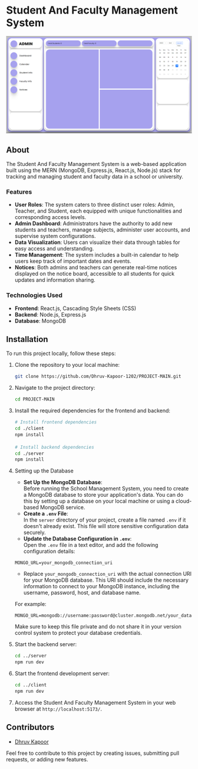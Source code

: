 # Student And Faculty Management System

![Student And Faculty Management System](Management-System.png)

## About

The Student And Faculty Management System is a web-based application built using the MERN (MongoDB, Express.js, React.js, Node.js) stack for tracking and managing student and faculty data in a school or university.

### Features

- **User Roles**: The system caters to three distinct user roles: Admin, Teacher, and Student, each equipped with unique functionalities and corresponding access levels.
- **Admin Dashboard**: Administrators have the authority to add new students and teachers, manage subjects, administer user accounts, and supervise system configurations.
- **Data Visualization**: Users can visualize their data through tables for easy access and understanding.
- **Time Management**: The system includes a built-in calendar to help users keep track of important dates and events.
- **Notices**: Both admins and teachers can generate real-time notices displayed on the notice board, accessible to all students for quick updates and information sharing.

### Technologies Used

- **Frontend**: React.js, Cascading Style Sheets (CSS)
- **Backend**: Node.js, Express.js
- **Database**: MongoDB

## Installation

To run this project locally, follow these steps:

1. Clone the repository to your local machine:

   ```bash
   git clone https://github.com/Dhruv-Kapoor-1202/PROJECT-MAIN.git
   ```

2. Navigate to the project directory:

   ```bash
   cd PROJECT-MAIN
   ```

3. Install the required dependencies for the frontend and backend:

   ```bash
   # Install frontend dependencies
   cd ./client
   npm install

   # Install backend dependencies
   cd ./server
   npm install
   ```

4. Setting up the Database
   - **Set Up the MongoDB Database**:  
   Before running the School Management System, you need to create a MongoDB database to store your application's data. You can do this by setting up a database on your local machine or using a cloud-based MongoDB service.
   - **Create a `.env` File**:  
   In the `server` directory of your project, create a file named `.env` if it doesn't already exist. This file will store sensitive configuration data securely.
   - **Update the Database Configuration in `.env`**:  
   Open the `.env` file in a text editor, and add the following configuration details:
   ```env
   MONGO_URL=your_mongodb_connection_uri
   ```
   - Replace `your_mongodb_connection_uri` with the actual connection URI for your MongoDB database. This URI should include the necessary information to connect to your MongoDB instance, including the username, password, host, and database name.

   For example:

   ```env
   MONGO_URL=mongodb://username:password@cluster.mongodb.net/your_database_name
   ```

   Make sure to keep this file private and do not share it in your version control system to protect your database credentials.
 
5. Start the backend server:

   ```bash
   cd ../server
   npm run dev
   ```

6. Start the frontend development server:

   ```bash
   cd ../client
   npm run dev
   ```

7. Access the Student And Faculty Management System in your web browser at `http://localhost:5173/`.

## Contributors

- [Dhruv Kapoor](https://www.linkedin.com/in/dhruvkapoor1202)

Feel free to contribute to this project by creating issues, submitting pull requests, or adding new features.

<!-- ## License

This project is licensed under the [MIT License](LICENSE). -->

<!-- 
You can add this content to a file named `README.md` in the root directory of your project. Don't forget to replace placeholder information like the repository URL, contributors' names, and emails with the actual details specific to your project. Also, make sure to include a `LICENSE` file with the appropriate license text if you haven't already. -->
